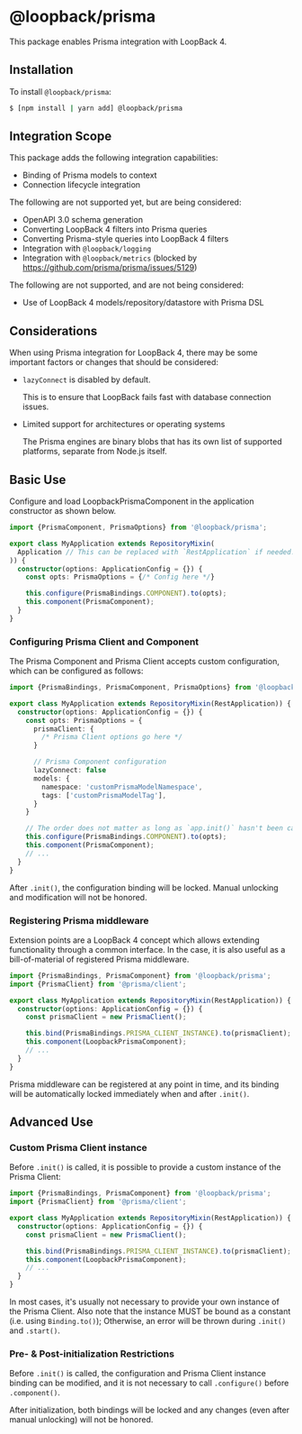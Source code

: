 # @loopback/prisma

This package enables Prisma integration with LoopBack 4.

## Installation

To install `@loopback/prisma`:

```sh
$ [npm install | yarn add] @loopback/prisma
```

## Integration Scope

This package adds the following integration capabilities:

- Binding of Prisma models to context
- Connection lifecycle integration

The following are not supported yet, but are being considered:

- OpenAPI 3.0 schema generation
- Converting LoopBack 4 filters into Prisma queries
- Converting Prisma-style queries into LoopBack 4 filters
- Integration with `@loopback/logging`
- Integration with `@loopback/metrics` (blocked by https://github.com/prisma/prisma/issues/5129)

The following are not supported, and are not being considered:

- Use of LoopBack 4 models/repository/datastore with Prisma DSL

## Considerations

When using Prisma integration for LoopBack 4, there may be some important
factors or changes that should be considered:

- `lazyConnect` is disabled by default.

    This is to ensure that LoopBack fails fast with database connection issues.

- Limited support for architectures or operating systems

    The Prisma engines are binary blobs that has its own list of supported
    platforms, separate from Node.js itself.

## Basic Use

Configure and load LoopbackPrismaComponent in the application constructor
as shown below.

```ts
import {PrismaComponent, PrismaOptions} from '@loopback/prisma';

export class MyApplication extends RepositoryMixin(
  Application // This can be replaced with `RestApplication` if needed.
)) {
  constructor(options: ApplicationConfig = {}) {
    const opts: PrismaOptions = {/* Config here */}

    this.configure(PrismaBindings.COMPONENT).to(opts);
    this.component(PrismaComponent);
  }
}
```

### Configuring Prisma Client and Component

The Prisma Component and Prisma Client accepts custom configuration, which can
be configured as follows:

```typescript
import {PrismaBindings, PrismaComponent, PrismaOptions} from '@loopback/prisma';

export class MyApplication extends RepositoryMixin(RestApplication)) {
  constructor(options: ApplicationConfig = {}) {
    const opts: PrismaOptions = {
      prismaClient: {
        /* Prisma Client options go here */
      }

      // Prisma Component configuration
      lazyConnect: false
      models: {
        namespace: 'customPrismaModelNamespace',
        tags: ['customPrismaModelTag'],
      }
    }

    // The order does not matter as long as `app.init()` hasn't been called.
    this.configure(PrismaBindings.COMPONENT).to(opts);
    this.component(PrismaComponent);
    // ...
  }
}
```

After `.init()`, the configuration binding will be locked. Manual unlocking and
modification will not be honored.

### Registering Prisma middleware

Extension points are a LoopBack 4 concept which allows extending functionality
through a common interface. In the case, it is also useful as a bill-of-material
of registered Prisma middleware.

```typescript
import {PrismaBindings, PrismaComponent} from '@loopback/prisma';
import {PrismaClient} from '@prisma/client';

export class MyApplication extends RepositoryMixin(RestApplication)) {
  constructor(options: ApplicationConfig = {}) {
    const prismaClient = new PrismaClient();

    this.bind(PrismaBindings.PRISMA_CLIENT_INSTANCE).to(prismaClient);
    this.component(LoopbackPrismaComponent);
    // ...
  }
}
```

Prisma middleware can be registered at any point in time, and its binding will
be automatically locked immediately when and after `.init()`.

## Advanced Use

### Custom Prisma Client instance

Before `.init()` is called, it is possible to provide a custom instance of the
Prisma Client:

```typescript
import {PrismaBindings, PrismaComponent} from '@loopback/prisma';
import {PrismaClient} from '@prisma/client';

export class MyApplication extends RepositoryMixin(RestApplication)) {
  constructor(options: ApplicationConfig = {}) {
    const prismaClient = new PrismaClient();

    this.bind(PrismaBindings.PRISMA_CLIENT_INSTANCE).to(prismaClient);
    this.component(LoopbackPrismaComponent);
    // ...
  }
}
```

In most cases, it's usually not necessary to provide your own instance of the
Prisma Client. Also note that the instance MUST be bound as a constant (i.e.
using `Binding.to()`); Otherwise, an error will be thrown during `.init()` and
`.start()`.

### Pre- & Post-initialization Restrictions

Before `.init()` is called, the configuration and Prisma Client instance
binding can be modified, and it is not necessary to call `.configure()` before
`.component()`.

After initialization, both bindings will be locked and any changes
(even after manual unlocking) will not be honored.
